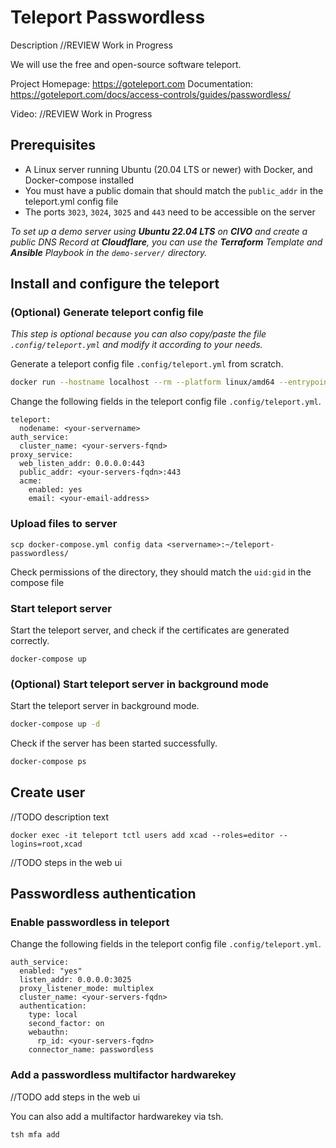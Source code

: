 # Teleport Passwordless
Description //REVIEW Work in Progress

We will use the free and open-source software teleport.

Project Homepage: https://goteleport.com
Documentation: https://goteleport.com/docs/access-controls/guides/passwordless/

Video: //REVIEW Work in Progress

## Prerequisites

- A Linux server running Ubuntu (20.04 LTS or newer) with Docker, and Docker-compose installed
- You must have a public domain that should match the `public_addr` in the teleport.yml config file
- The ports `3023`, `3024`, `3025` and `443` need to be accessible on the server

*To set up a demo server using **Ubuntu 22.04 LTS** on **CIVO** and create a public DNS Record at **Cloudflare**, you can use the **Terraform** Template and **Ansible** Playbook in the `demo-server/` directory.*

## Install and configure the teleport

### (Optional) Generate teleport config file

*This step is optional because you can also copy/paste the file `.config/teleport.yml` and modify it according to your needs.*

Generate a teleport config file `.config/teleport.yml` from scratch.

```bash
docker run --hostname localhost --rm --platform linux/amd64 --entrypoint=/bin/sh -v /Users/xcad/Projects/videos/teleport-passwordless/config:/etc/teleport -it quay.io/gravitational/teleport:10 -c "teleport configure > /etc/teleport/teleport.yaml"
```

Change the following fields in the teleport config file `.config/teleport.yml`.

```
teleport:
  nodename: <your-servername>
auth_service:
  cluster_name: <your-servers-fqnd>
proxy_service:
  web_listen_addr: 0.0.0.0:443
  public_addr: <your-servers-fqdn>:443
  acme:
    enabled: yes
    email: <your-email-address>
```

### Upload files to server
```
scp docker-compose.yml config data <servername>:~/teleport-passwordless/
```

Check permissions of the directory, they should match the `uid:gid` in the compose file

### Start teleport server

Start the teleport server, and check if the certificates are generated correctly.

```
docker-compose up
```

### (Optional) Start teleport server in background mode

Start the teleport server in background mode.

```bash
docker-compose up -d
```

Check if the server has been started successfully.

```bash
docker-compose ps
```

## Create user

//TODO description text

```
docker exec -it teleport tctl users add xcad --roles=editor --logins=root,xcad
```

//TODO steps in the web ui

## Passwordless authentication

### Enable passwordless in teleport

Change the following fields in the teleport config file `.config/teleport.yml`.

```
auth_service:
  enabled: "yes"
  listen_addr: 0.0.0.0:3025
  proxy_listener_mode: multiplex
  cluster_name: <your-servers-fqdn>
  authentication:
    type: local
    second_factor: on
    webauthn:
      rp_id: <your-servers-fqdn>
    connector_name: passwordless
```

### Add a passwordless multifactor hardwarekey

//TODO add steps in the web ui

You can also add a multifactor hardwarekey via tsh.

```bash
tsh mfa add
```
